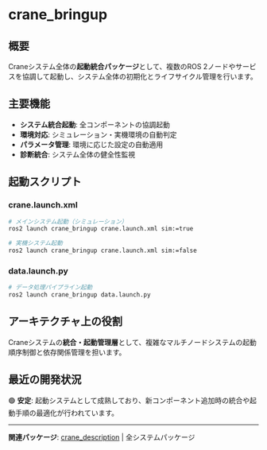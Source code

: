 # crane_bringup

## 概要

Craneシステム全体の**起動統合パッケージ**として、複数のROS 2ノードやサービスを協調して起動し、システム全体の初期化とライフサイクル管理を行います。

## 主要機能

- **システム統合起動**: 全コンポーネントの協調起動
- **環境対応**: シミュレーション・実機環境の自動判定
- **パラメータ管理**: 環境に応じた設定の自動適用
- **診断統合**: システム全体の健全性監視

## 起動スクリプト

### crane.launch.xml

```bash
# メインシステム起動（シミュレーション）
ros2 launch crane_bringup crane.launch.xml sim:=true

# 実機システム起動
ros2 launch crane_bringup crane.launch.xml sim:=false
```

### data.launch.py

```bash
# データ処理パイプライン起動
ros2 launch crane_bringup data.launch.py
```

## アーキテクチャ上の役割

Craneシステムの**統合・起動管理層**として、複雑なマルチノードシステムの起動順序制御と依存関係管理を担います。

## 最近の開発状況

🟢 **安定**: 起動システムとして成熟しており、新コンポーネント追加時の統合や起動手順の最適化が行われています。

---

**関連パッケージ**: [crane_description](./crane_description.md) | 全システムパッケージ
